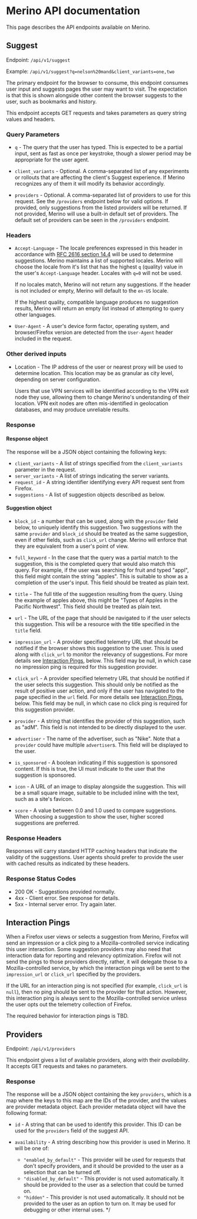 # Merino API documentation

This page describes the API endpoints available on Merino.

## Suggest

Endpoint: `/api/v1/suggest`

Example: `/api/v1/suggest?q=nelson%20mand&client_variants=one,two`

The primary endpoint for the browser to consume, this endpoint consumes user
input and suggests pages the user may want to visit. The expectation is that
this is shown alongside other content the browser suggests to the user, such as
bookmarks and history.

This endpoint accepts GET requests and takes parameters as query string values
and headers.

### Query Parameters

- `q` - The query that the user has typed. This is expected to be a partial
  input, sent as fast as once per keystroke, though a slower period may be
  appropriate for the user agent.

- `client_variants` - Optional. A comma-separated list of any experiments or
  rollouts that are affecting the client's Suggest experience. If Merino
  recognizes any of them it will modify its behavior accordingly.

- `providers` - Optional. A comma-separated list of providers to use for this
  request. See the `/providers` endpoint below for valid options. If provided,
  only suggestions from the listed providers will be returned. If not provided,
  Merino will use a built-in default set of providers. The default set of
  providers can be seen in the `/providers` endpoint.

### Headers

- `Accept-Language` - The locale preferences expressed in this header in
  accordance with [RFC 2616 section 14.4][rfc-2616-14-4] will be used to
  determine suggestions. Merino maintains a list of supported locales. Merino
  will choose the locale from it's list that has the highest `q` (quality) value
  in the user's `Accept-Language` header. Locales with `q=0` will not be used.

  If no locales match, Merino will not return any suggestions. If the header is
  not included or empty, Merino will default to the `en-US` locale.

  If the highest quality, compatible language produces no suggestion results,
  Merino will return an empty list instead of attempting to query other
  languages.

- `User-Agent` - A user's device form factor, operating system, and
  browser/Firefox version are detected from the `User-Agent` header included in
  the request.

[rfc-2616-14-4]: https://datatracker.ietf.org/doc/html/rfc2616/#section-14.4

### Other derived inputs

- Location - The IP address of the user or nearest proxy will be used to
  determine location. This location may be as granular as city level, depending
  on server configuration.

  Users that use VPN services will be identified according to the VPN exit node
  they use, allowing them to change Merino's understanding of their location.
  VPN exit nodes are often mis-identified in geolocation databases, and may
  produce unreliable results.

### Response

#### Response object

The response will be a JSON object containing the following keys:

- `client_variants` - A list of strings specified from the `client_variants`
  parameter in the request.
- `server_variants` - A list of strings indicating the server variants.
- `request_id` - A string identifier identifying every API request sent from Firefox.
- `suggestions` - A list of suggestion objects described as below.

#### Suggestion object

- `block_id` - a number that can be used, along with the `provider` field below,
  to uniquely identify this suggestion. Two suggestions with the same `provider`
  and `block_id` should be treated as the same suggestion, even if other fields,
  such as `click_url` change. Merino will enforce that they are equivalent from
  a user's point of view.

- `full_keyword` - In the case that the query was a partial match to the
  suggestion, this is the completed query that would also match this query. For
  example, if the user was searching for fruit and typed "appl", this field
  might contain the string "apples". This is suitable to show as a completion of
  the user's input. This field should be treated as plain text.

- `title` - The full title of the suggestion resulting from the query. Using the
  example of apples above, this might be "Types of Apples in the Pacific
  Northwest". This field should be treated as plain text.

- `url` - The URL of the page that should be navigated to if the user selects
  this suggestion. This will be a resource with the title specified in the
  `title` field.

- `impression_url` - A provider specified telemetry URL that should be notified
  if the browser shows this suggestion to the user. This is used along with
  `click_url` to monitor the relevancy of suggestions. For more details see
  [Interaction Pings](#interaction-pings), below. This field may be null, in
  which case no impression ping is required for this suggestion provider.

- `click_url` - A provider specified telemetry URL that should be notified if
  the user selects this suggestion. This should only be notified as the result
  of positive user action, and only if the user has navigated to the page
  specified in the `url` field. For more details see
  [Interaction Pings](#interaction-pings), below. This field may be null, in
  which case no click ping is required for this suggestion provider.

- `provider` - A string that identifies the provider of this suggestion, such as
  "adM". This field is not intended to be directly displayed to the user.

- `advertiser` - The name of the advertiser, such as "Nike". Note that a `provider`
  could have multiple `advertiser`s. This field will be displayed to the user.

- `is_sponsored` - A boolean indicating if this suggestion is sponsored content.
  If this is true, the UI must indicate to the user that the suggestion is
  sponsored.

- `icon` - A URL of an image to display alongside the suggestion. This will be a
  small square image, suitable to be included inline with the text, such as a
  site's favicon.

- `score` - A value between 0.0 and 1.0 used to compare suggestions. When
  choosing a suggestion to show the user, higher scored suggestions are
  preferred.

### Response Headers

Responses will carry standard HTTP caching headers that indicate the validity of
the suggestions. User agents should prefer to provide the user with cached
results as indicated by these headers.

### Response Status Codes

- 200 OK - Suggestions provided normally.
- 4xx - Client error. See response for details.
- 5xx - Internal server error. Try again later.

<a id="interaction-pings"></a>

## Interaction Pings

When a Firefox user views or selects a suggestion from Merino, Firefox will send
an impression or a click ping to a Mozilla-controlled service indicating this
user interaction. Some suggestion providers may also need that interaction data
for reporting and relevancy optimization. Firefox will not send the pings to
those providers directly, rather, it will delegate those to a Mozilla-controlled
service, by which the interaction pings will be sent to the `impression_url` or
`click_url` specified by the providers.

If the URL for an interaction ping is not specified (for example, `click_url` is
`null`), then no ping should be sent to the provider for that action. However,
this interaction ping is always sent to the Mozilla-controlled service unless
the user opts out the telemetry collection of Firefox.

The required behavior for interaction pings is TBD.

## Providers

Endpoint: `/api/v1/providers`

This endpoint gives a list of available providers, along with their
_availability_. It accepts GET requests and takes no parameters.

### Response

The response will be a JSON object containing the key `providers`, which is a
map where the keys to this map are the IDs of the provider, and the values are
provider metadata object. Each provider metadata object will have the following
format:

- `id` - A string that can be used to identify this provider. This ID can be
  used for the `providers` field of the suggest API.

- `availability` - A string describing how this provider is used in Merino. It
  will be one of:

  - `"enabled_by_default"` - This provider will be used for requests that don't
    specify providers, and it should be provided to the user as a selection that
    can be turned off.
  - `"disabled_by_default"` - This provider is not used automatically. It should
    be provided to the user as a selection that could be turned on.
  - `"hidden"` - This provider is not used automatically. It should not be
    provided to the user as an option to turn on. It may be used for debugging
    or other internal uses. \*/
